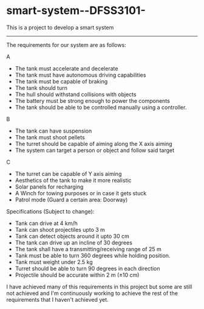 # smart-system--DFSS3101- 



This is a project to develop a smart system


------------------------------------------------------------
The requirements for our system are as follows:

A 
- The tank must accelerate and decelerate 
- The tank must have autonomous driving capabilities
- The tank must be capable of braking
- The tank should turn 
- The hull should withstand collisions with objects
- The battery must be strong enough to power the components
- The tank should be able to be controlled manually using a controller. 


B 
- The tank can have suspension
- The tank must shoot pellets
- The turret should be capable of aiming along the X axis aiming
- The system can target a person or object and follow said target


C
- The turret can be capable of Y axis aiming 
- Aesthetics of the tank to make it more realistic
- Solar panels for recharging
- A Winch for towing purposes or in case it gets stuck
- Patrol mode (Guard a certain area: Doorway)



Specifications (Subject to change):

-  Tank can drive at 4 km/h
-  Tank can shoot projectiles upto 3 m
-  Tank can detect objects around it upto 30 cm
-  The tank can drive up an incline of 30 degrees
-  The tank shall have a transmitting/receiving range of 25 m
-  Tank must be able to turn 360 degrees while holding position. 
-  Tank must weight under 2.5 kg
-  Turret should be able to turn 90 degrees in each direction
-  Projectile should be accurate within 2 m (±10 cm)

I have achieved many of this requirements in this project but  some are still not achieved and I'm continuously working to achieve the rest of the requirements that I haven't achieved yet. 
